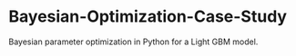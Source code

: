 # Bayesian-Optimization-Case-Study
Bayesian parameter optimization in Python for a Light GBM model.
